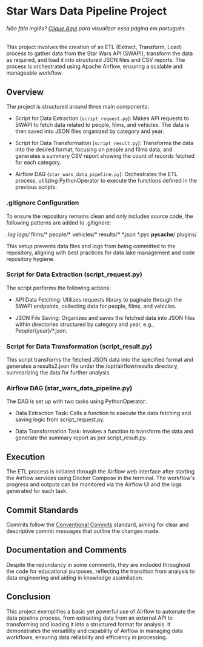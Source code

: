 # Star Wars Data Pipeline Project

<h6>Não fala inglês? <a href="https://github.com/ivanDourado/star_wars/blob/main/README.md">Clique Aqui</a> para visualizar essa página em português.</h6>

This project involves the creation of an ETL (Extract, Transform, Load) process to gather data from the Star Wars API (SWAPI), transform the data as required, and load it into structured JSON files and CSV reports. The process is orchestrated using Apache Airflow, ensuring a scalable and manageable workflow.

## Overview

The project is structured around three main components:

- Script for Data Extraction (`script_request.py`): Makes API requests to SWAPI to fetch data related to people, films, and vehicles. The data is then saved into JSON files organized by category and year.
  
- Script for Data Transformation (`script_result.py`): Transforms the data into the desired format, focusing on people and films data, and generates a summary CSV report showing the count of records fetched for each category.

- Airflow DAG (`star_wars_data_pipeline.py`): Orchestrates the ETL process, utilizing PythonOperator to execute the functions defined in the previous scripts.

### .gitignore Configuration

To ensure the repository remains clean and only includes source code, the following patterns are added to .gitignore:

*.log
logs/*
films/*
people/*
vehicles/*
results/*
*.json
*.pyc
__pycache__/
plugins/

This setup prevents data files and logs from being committed to the repository, aligning with best practices for data lake management and code repository hygiene.

### Script for Data Extraction (script_request.py)

The script performs the following actions:

- API Data Fetching: Utilizes requests library to paginate through the SWAPI endpoints, collecting data for people, films, and vehicles.
  
- JSON File Saving: Organizes and saves the fetched data into JSON files within directories structured by category and year, e.g., People/{year}/*.json.

### Script for Data Transformation (script_result.py)

This script transforms the fetched JSON data into the specified format and generates a results2.json file under the /opt/airflow/results directory, summarizing the data for further analysis.

### Airflow DAG (star_wars_data_pipeline.py)

The DAG is set up with two tasks using PythonOperator:

- Data Extraction Task: Calls a function to execute the data fetching and saving logic from script_request.py.

- Data Transformation Task: Invokes a function to transform the data and generate the summary report as per script_result.py.

## Execution

The ETL process is initiated through the Airflow web interface after starting the Airflow services using Docker Compose in the terminal. The workflow's progress and outputs can be monitored via the Airflow UI and the logs generated for each task.

## Commit Standards

Commits follow the [Conventional Commits](https://www.conventionalcommits.org/en/v1.0.0-beta.2/) standard, aiming for clear and descriptive commit messages that outline the changes made.

## Documentation and Comments

Despite the redundancy in some comments, they are included throughout the code for educational purposes, reflecting the transition from analysis to data engineering and aiding in knowledge assimilation.

## Conclusion

This project exemplifies a basic yet powerful use of Airflow to automate the data pipeline process, from extracting data from an external API to transforming and loading it into a structured format for analysis. It demonstrates the versatility and capability of Airflow in managing data workflows, ensuring data reliability and efficiency in processing.
